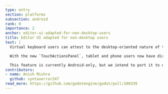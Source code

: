 ```yaml
---
type: entry
section: platforms
subsection: android
rank: 0
importance: 2
anchor: editor-ui-adapted-for-non-desktop-users
title: Editor UI adapted for non-desktop users
text: |
  Virtual keyboard users can attest to the desktop-oriented nature of the editor UI. Common actions – such as undoing and saving – are tedious to execute, as they require opening up the menu bar each time to find the action.

  With the new `TouchActionsPanel`, tablet and phone users now have direct access to common actions buttons.

  This feature is currently Android-only, but we intend to port it to other platforms as soon as possible.
contributors:
- name: Anish Mishra
  github: syntaxerror247
read_more: https://github.com/godotengine/godot/pull/100339
---
```

